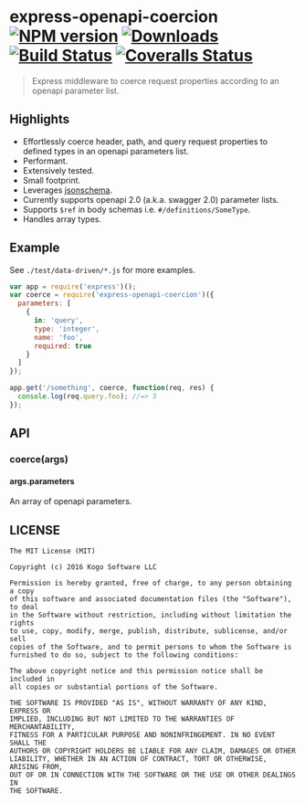 # express-openapi-coercion [![NPM version][npm-image]][npm-url] [![Downloads][downloads-image]][npm-url] [![Build Status][travis-image]][travis-url] [![Coveralls Status][coveralls-image]][coveralls-url]
> Express middleware to coerce request properties according to an openapi parameter list.

## Highlights

* Effortlessly coerce header, path, and query request properties to defined types in
an openapi parameters list.
* Performant.
* Extensively tested.
* Small footprint.
* Leverages [jsonschema](https://www.npmjs.com/package/jsonschema).
* Currently supports openapi 2.0 (a.k.a. swagger 2.0) parameter lists.
* Supports `$ref` in body schemas i.e. `#/definitions/SomeType`.
* Handles array types.

## Example

See `./test/data-driven/*.js` for more examples.

```javascript
var app = require('express')();
var coerce = require('express-openapi-coercion')({
  parameters: [
    {
      in: 'query',
      type: 'integer',
      name: 'foo',
      required: true
    }
  ]
});

app.get('/something', coerce, function(req, res) {
  console.log(req.query.foo); //=> 5
});
```

## API

### coerce(args)
#### args.parameters

An array of openapi parameters.

## LICENSE
``````
The MIT License (MIT)

Copyright (c) 2016 Kogo Software LLC

Permission is hereby granted, free of charge, to any person obtaining a copy
of this software and associated documentation files (the "Software"), to deal
in the Software without restriction, including without limitation the rights
to use, copy, modify, merge, publish, distribute, sublicense, and/or sell
copies of the Software, and to permit persons to whom the Software is
furnished to do so, subject to the following conditions:

The above copyright notice and this permission notice shall be included in
all copies or substantial portions of the Software.

THE SOFTWARE IS PROVIDED "AS IS", WITHOUT WARRANTY OF ANY KIND, EXPRESS OR
IMPLIED, INCLUDING BUT NOT LIMITED TO THE WARRANTIES OF MERCHANTABILITY,
FITNESS FOR A PARTICULAR PURPOSE AND NONINFRINGEMENT. IN NO EVENT SHALL THE
AUTHORS OR COPYRIGHT HOLDERS BE LIABLE FOR ANY CLAIM, DAMAGES OR OTHER
LIABILITY, WHETHER IN AN ACTION OF CONTRACT, TORT OR OTHERWISE, ARISING FROM,
OUT OF OR IN CONNECTION WITH THE SOFTWARE OR THE USE OR OTHER DEALINGS IN
THE SOFTWARE.
``````

[downloads-image]: http://img.shields.io/npm/dm/express-openapi-coercion.svg
[npm-url]: https://npmjs.org/package/express-openapi-coercion
[npm-image]: http://img.shields.io/npm/v/express-openapi-coercion.svg

[travis-url]: https://travis-ci.org/kogosoftwarellc/express-openapi-coercion
[travis-image]: http://img.shields.io/travis/kogosoftwarellc/express-openapi-coercion.svg

[coveralls-url]: https://coveralls.io/r/kogosoftwarellc/express-openapi-coercion
[coveralls-image]: http://img.shields.io/coveralls/kogosoftwarellc/express-openapi-coercion/master.svg
